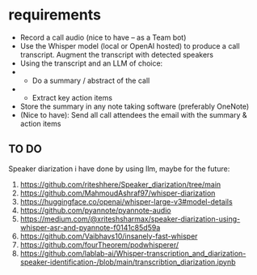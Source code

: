 # requirements

- Record a call audio (nice to have – as a Team bot)
- Use the Whisper model (local or OpenAI hosted) to produce a call transcript. Augment the transcript with detected speakers
- Using the transcript and an LLM of choice:
- - Do a summary / abstract of the call
- - Extract key action items
- Store the summary in any note taking software (preferably OneNote)
- (Nice to have): Send all call attendees the email with the summary & action items



## TO DO 

 Speaker diarization i have done by using llm, maybe for the  future:  
1. https://github.com/riteshhere/Speaker_diarization/tree/main
2. https://github.com/MahmoudAshraf97/whisper-diarization
3. https://huggingface.co/openai/whisper-large-v3#model-details
4. https://github.com/pyannote/pyannote-audio
5. https://medium.com/@xriteshsharmax/speaker-diarization-using-whisper-asr-and-pyannote-f0141c85d59a
6. https://github.com/Vaibhavs10/insanely-fast-whisper
7. https://github.com/fourTheorem/podwhisperer/
8. https://github.com/lablab-ai/Whisper-transcription_and_diarization-speaker-identification-/blob/main/transcribtion_diarization.ipynb